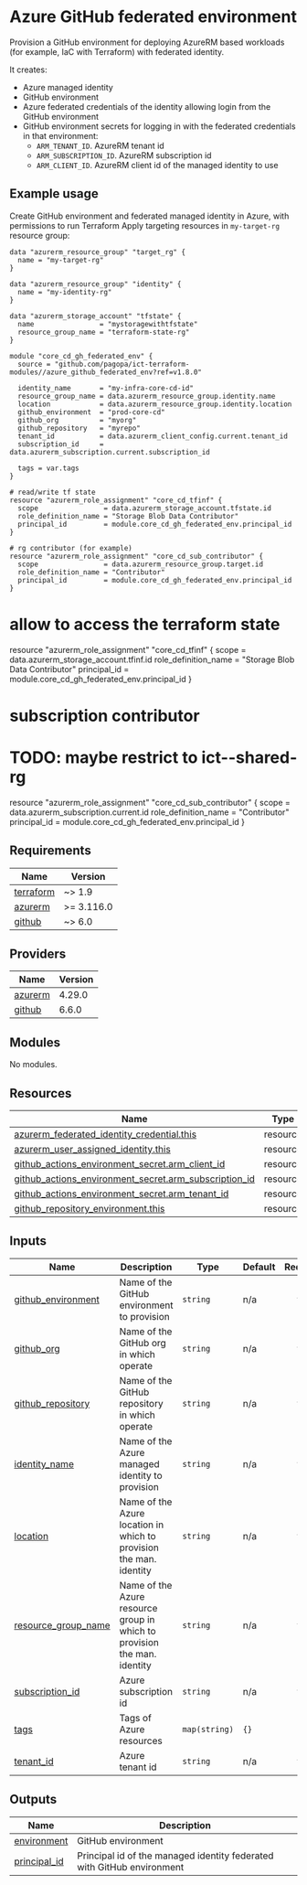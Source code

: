 # Azure GitHub federated environment

Provision a GitHub environment for deploying AzureRM based workloads (for example, IaC with Terraform) with federated identity.

It creates:

* Azure managed identity
* GitHub environment
* Azure federated credentials of the identity allowing login from the GitHub environment 
* GitHub environment secrets for logging in with the federated credentials in that environment:
  * `ARM_TENANT_ID`. AzureRM tenant id
  * `ARM_SUBSCRIPTION_ID`. AzureRM subscription id
  * `ARM_CLIENT_ID`. AzureRM client id of the managed identity to use

## Example usage

Create GitHub environment and federated managed identity in Azure,
with permissions to run Terraform Apply targeting resources in
`my-target-rg` resource group:

```hcl
data "azurerm_resource_group" "target_rg" {
  name = "my-target-rg"
}

data "azurerm_resource_group" "identity" {
  name = "my-identity-rg"
}

data "azurerm_storage_account" "tfstate" {
  name                = "mystoragewithtfstate"
  resource_group_name = "terraform-state-rg"
}

module "core_cd_gh_federated_env" {
  source = "github.com/pagopa/ict-terraform-modules//azure_github_federated_env?ref=v1.8.0"

  identity_name       = "my-infra-core-cd-id"
  resource_group_name = data.azurerm_resource_group.identity.name
  location            = data.azurerm_resource_group.identity.location
  github_environment  = "prod-core-cd"
  github_org          = "myorg"
  github_repository   = "myrepo"
  tenant_id           = data.azurerm_client_config.current.tenant_id
  subscription_id     = data.azurerm_subscription.current.subscription_id

  tags = var.tags
}

# read/write tf state
resource "azurerm_role_assignment" "core_cd_tfinf" {
  scope                = data.azurerm_storage_account.tfstate.id
  role_definition_name = "Storage Blob Data Contributor"
  principal_id         = module.core_cd_gh_federated_env.principal_id
}

# rg contributor (for example)
resource "azurerm_role_assignment" "core_cd_sub_contributor" {
  scope                = data.azurerm_resource_group.target.id
  role_definition_name = "Contributor"
  principal_id         = module.core_cd_gh_federated_env.principal_id
}
```


# allow to access the terraform state
resource "azurerm_role_assignment" "core_cd_tfinf" {
  scope                = data.azurerm_storage_account.tfinf.id
  role_definition_name = "Storage Blob Data Contributor"
  principal_id         = module.core_cd_gh_federated_env.principal_id
}

# subscription contributor
# TODO: maybe restrict to ict-<env>-shared-rg
resource "azurerm_role_assignment" "core_cd_sub_contributor" {
  scope                = data.azurerm_subscription.current.id
  role_definition_name = "Contributor"
  principal_id         = module.core_cd_gh_federated_env.principal_id
}


<!-- markdownlint-disable -->
<!-- BEGIN_TF_DOCS -->
## Requirements

| Name | Version |
|------|---------|
| <a name="requirement_terraform"></a> [terraform](#requirement\_terraform) | ~> 1.9 |
| <a name="requirement_azurerm"></a> [azurerm](#requirement\_azurerm) | >= 3.116.0 |
| <a name="requirement_github"></a> [github](#requirement\_github) | ~> 6.0 |

## Providers

| Name | Version |
|------|---------|
| <a name="provider_azurerm"></a> [azurerm](#provider\_azurerm) | 4.29.0 |
| <a name="provider_github"></a> [github](#provider\_github) | 6.6.0 |

## Modules

No modules.

## Resources

| Name | Type |
|------|------|
| [azurerm_federated_identity_credential.this](https://registry.terraform.io/providers/hashicorp/azurerm/latest/docs/resources/federated_identity_credential) | resource |
| [azurerm_user_assigned_identity.this](https://registry.terraform.io/providers/hashicorp/azurerm/latest/docs/resources/user_assigned_identity) | resource |
| [github_actions_environment_secret.arm_client_id](https://registry.terraform.io/providers/integrations/github/latest/docs/resources/actions_environment_secret) | resource |
| [github_actions_environment_secret.arm_subscription_id](https://registry.terraform.io/providers/integrations/github/latest/docs/resources/actions_environment_secret) | resource |
| [github_actions_environment_secret.arm_tenant_id](https://registry.terraform.io/providers/integrations/github/latest/docs/resources/actions_environment_secret) | resource |
| [github_repository_environment.this](https://registry.terraform.io/providers/integrations/github/latest/docs/resources/repository_environment) | resource |

## Inputs

| Name | Description | Type | Default | Required |
|------|-------------|------|---------|:--------:|
| <a name="input_github_environment"></a> [github\_environment](#input\_github\_environment) | Name of the GitHub environment to provision | `string` | n/a | yes |
| <a name="input_github_org"></a> [github\_org](#input\_github\_org) | Name of the GitHub org in which operate | `string` | n/a | yes |
| <a name="input_github_repository"></a> [github\_repository](#input\_github\_repository) | Name of the GitHub repository in which operate | `string` | n/a | yes |
| <a name="input_identity_name"></a> [identity\_name](#input\_identity\_name) | Name of the Azure managed identity to provision | `string` | n/a | yes |
| <a name="input_location"></a> [location](#input\_location) | Name of the Azure location in which to provision the man. identity | `string` | n/a | yes |
| <a name="input_resource_group_name"></a> [resource\_group\_name](#input\_resource\_group\_name) | Name of the Azure resource group in which to provision the man. identity | `string` | n/a | yes |
| <a name="input_subscription_id"></a> [subscription\_id](#input\_subscription\_id) | Azure subscription id | `string` | n/a | yes |
| <a name="input_tags"></a> [tags](#input\_tags) | Tags of Azure resources | `map(string)` | `{}` | no |
| <a name="input_tenant_id"></a> [tenant\_id](#input\_tenant\_id) | Azure tenant id | `string` | n/a | yes |

## Outputs

| Name | Description |
|------|-------------|
| <a name="output_environment"></a> [environment](#output\_environment) | GitHub environment |
| <a name="output_principal_id"></a> [principal\_id](#output\_principal\_id) | Principal id of the managed identity federated with GitHub environment |
<!-- END_TF_DOCS -->
